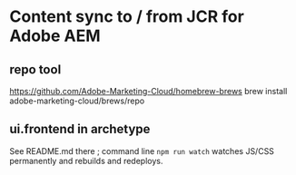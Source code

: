 # Content sync to / from JCR for Adobe AEM

## repo tool

https://github.com/Adobe-Marketing-Cloud/homebrew-brews 
brew install adobe-marketing-cloud/brews/repo

## ui.frontend in archetype

See README.md there ; command line `npm run watch` watches JS/CSS permanently and rebuilds and redeploys.
